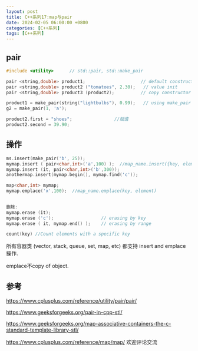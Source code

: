 ```yaml
---
layout: post
title: C++系列17:map与pair
date: 2024-02-05 06:00:00 +0800
categories: [C++系列]
tags: [C++系列]
---
```

## pair
```cpp
#include <utility>      // std::pair, std::make_pair

pair <string,double> product1;                     // default constructor
pair <string,double> product2 ("tomatoes", 2.30);   // value init
pair <string,double> product3 (product2);          // copy constructor

product1 = make_pair(string("lightbulbs"), 0.99);   // using make_pair (move)
g2 = make_pair(1, 'a');

product2.first = "shoes";                //赋值
product2.second = 39.90;        
```

## 操作

```cpp
ms.insert(make_pair('b', 25)); 
mymap.insert ( pair<char,int>('a',100) );  //map_name.insert({key, element})
mymap.insert (it, pair<char,int>('b',300));
anothermap.insert(mymap.begin(), mymap.find('c'));  

map<char,int> mymap;
mymap.emplace('x',100);  //map_name.emplace(key, element)

 
删除:
mymap.erase (it);  
mymap.erase ('c');                  // erasing by key
mymap.erase ( it, mymap.end() );    // erasing by range

count(key) //Count elements with a specific key
```
所有容器类 (vector, stack, queue, set, map, etc) 都支持 insert and emplace 操作.

emplace不copy of object.
## 参考
<https://www.cplusplus.com/reference/utility/pair/pair/>

<https://www.geeksforgeeks.org/pair-in-cpp-stl/>

<https://www.geeksforgeeks.org/map-associative-containers-the-c-standard-template-library-stl/>

<https://www.cplusplus.com/reference/map/map/>
欢迎评论交流
